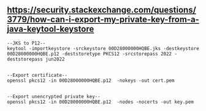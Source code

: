 ## https://security.stackexchange.com/questions/3779/how-can-i-export-my-private-key-from-a-java-keytool-keystore

```
--JKS to P12--
keytool -importkeystore -srckeystore 00D28000000HQBE.jks -destkeystore 00D28000000HQBE.p12 -deststoretype PKCS12 -srcstorepass 2022 -deststorepass jun2022


--Export certificate--
openssl pkcs12 -in 00D28000000HQBE.p12  -nokeys -out cert.pem


--Export unencrypted private key--
openssl pkcs12 -in 00D28000000HQBE.p12  -nodes -nocerts -out key.pem

```
